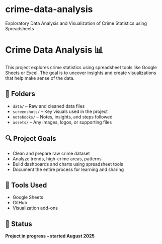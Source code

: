 # crime-data-analysis
Exploratory Data Analysis and Visualization of Crime Statistics using Spreadsheets
# Crime Data Analysis 📊

This project explores crime statistics using spreadsheet tools like Google Sheets or Excel. The goal is to uncover insights and create visualizations that help make sense of the data.

## 📁 Folders

- `data/` – Raw and cleaned data files
- `screenshots/` – Key visuals used in the project
- `notebooks/` – Notes, insights, and steps followed
- `assets/` – Any images, logos, or supporting files

## 🔍 Project Goals

- Clean and prepare raw crime dataset
- Analyze trends, high-crime areas, patterns
- Build dashboards and charts using spreadsheet tools
- Document the entire process for learning and sharing

## 🔧 Tools Used

- Google Sheets
- GitHub
- Visualization add-ons

## 🚀 Status

**Project in progress – started August 2025**
